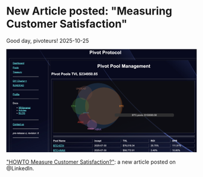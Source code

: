 # New Article posted: "Measuring Customer Satisfaction"

Good day, pivoteurs! 2025-10-25

![Pivot Protocol pools](imgs/01-pools.png)

["HOWTO Measure Customer Satisfaction?"](https://www.linkedin.com/feed/update/urn:li:activity:7388037816661991424/): a new article posted on @LinkedIn.

